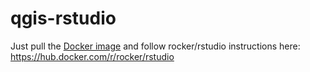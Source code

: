 # qgis-rstudio

Just pull the [Docker image](https://hub.docker.com/repository/docker/bkavlak/qgis-rstudio/general) and follow rocker/rstudio instructions here:
https://hub.docker.com/r/rocker/rstudio
